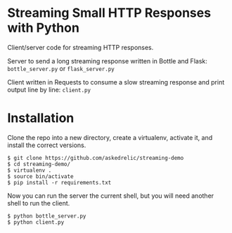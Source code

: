 # Streaming Small HTTP Responses with Python

Client/server code for streaming HTTP responses.

Server to send a long streaming response written in Bottle and Flask: `bottle_server.py` or `flask_server.py`

Client written in Requests to consume a slow streaming response and print output line by line: `client.py`

# Installation

Clone the repo into a new directory, create a virtualenv, activate it, and install the correct versions.

    $ git clone https://github.com/askedrelic/streaming-demo
    $ cd streaming-demo/
    $ virtualenv .
    $ source bin/activate
    $ pip install -r requirements.txt

Now you can run the server the current shell, but you will need another shell to run the client.

    $ python bottle_server.py
    $ python client.py
